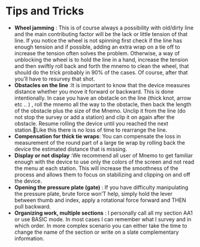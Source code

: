 # Tips and Tricks

- **Wheel jamming** : This is of course always a possibility with old/dirty line and the main contributing factor will be the lack or little tension of that line. If you notice the wheel is not spinning first check if the line has enough tension and if possible, adding an extra wrap on a tie off to increase the tension often solves the problem. Otherwise, a way of unblocking the wheel is to hold the line in a hand, increase the tension and then swiftly roll back and forth the mnemo to clean the wheel, that should do the trick probably in 90% of the cases. Of course, after that you’ll have to resurvey that shot. 
- **Obstacles on the line** :It is important to know that the device measures distance whether you move it forward or backward. This is done intentionally. In case you have an obstacle on the line (thick knot, arrow etc .. ) , roll the mnemo all the way to the obstacle, then back the length of the obstacle plus the size of the Mnemo. Unclip it from the line (do not stop the survey or add a station) and clip it on again after the obstacle. Resume rolling the device until you reached the next station.Like this there is no loss of time to rearrange the line.
- **Compensation for thick tie wraps**: You can compensate the loss in measurement of the round part of a large tie wrap by rolling back the device the estimated distance that is missing.
- **Display or not display** :We recommend all user of Mnemo to get familiar enough with the device to use only the colors of the screen and not read the menu at each station. This will increase the smoothness of the process and allows them to focus on stabilizing and clipping on and off the device.
- **Opening the pressure plate (gate)** : If you have difficulty manipulating the pressure plate, brute force won’T help, simply hold the lever between thumb and index, apply a rotational force forward and THEN pull backward. 
- **Organizing work, multiple sections** : I personally call all my section AA1 or use BASIC mode. In most cases I can remember what I survey and in which order. In more complex scenario you can either take the time to change the name of the section or write on a slate complementary information.
